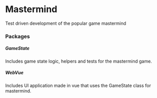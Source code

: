 # Mastermind

Test driven development of the popular game mastermind

### Packages

##### GameState

Includes game state logic, helpers and tests for the mastermind game.

##### WebVue

Includes UI application made in vue that uses the GameState class for mastermind.
